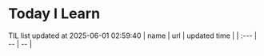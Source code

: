 # Today I Learn 
TIL list updated at 2025-06-01 02:59:40
| name | url | updated time |
| :--- | -- | -- |
